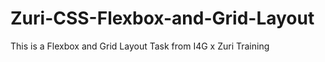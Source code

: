 # Zuri-CSS-Flexbox-and-Grid-Layout
 This is a Flexbox and Grid Layout Task from I4G x Zuri Training
